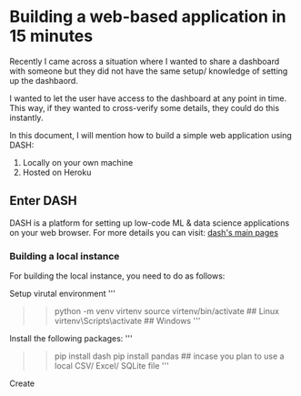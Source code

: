 # Building a web-based application in 15 minutes 

Recently I came across a situation where I wanted to share a dashboard with 
someone but they did not have the same setup/ knowledge of setting up the
dashbaord. 

I wanted to let the user have access to the dashboard at any point in time. 
This way, if they wanted to cross-verify some details, they could do this 
instantly. 

In this document, I will mention how to build a simple web application
using DASH:   
1. Locally on your own machine 
2. Hosted on Heroku

## Enter DASH

DASH is a platform for setting up low-code ML & data science applications 
on your web browser. For more details you can visit: [dash's main pages](https://dash.plotly.com/introduction)



### Building a local instance 

For building the local instance, you need to do as follows:   

Setup virutal environment 
'''
>> python -m venv virtenv 
>> source virtenv/bin/activate ## Linux 
>> virtenv\Scripts\activate ## Windows 
'''

Install the following packages: 
'''
>> pip install dash 
>> pip install pandas ## incase you plan to use a local CSV/ Excel/ SQLite file
'''

Create 

